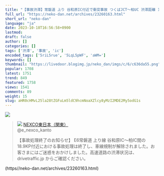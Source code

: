 ```yaml
---
title: "【事故渋滞】常磐道 上り 谷和原IC付近で衝突事故 つくばJCT〜柏UC 渋滞距離 13.0km "
full_url: "https://neko-dan.net/archives/23260163.html"
short_url: "neko-dan"
language: "ja"
date: 2023-10-18T16:56:58+0900
lastmod: 
draft: false
author: []
categories: []
tags: ['渋滞', '事故', 'ic']
encoded_tags: ['5riL5rue', '5LqL5pWF', 'aWM=']
keywords: []
thumbnail: "https://livedoor.blogimg.jp/neko_dan/imgs/c/6/c636da55.png"
popular: 1708
latest: 1751
trend: 849
featured: 1758
views: 1541
comments: 89
weight: 15
slug: aHR0cHMvL25la28tZGFuLm5ldC9hcmNoaXZlcy8yMzI2MDE2My5odG1s
---
```


![](https://livedoor.blogimg.jp/neko_dan/imgs/c/6/c636da55.png)

<blockquote id='twibodytSmuUxzmRu'> <p> <img src='https//livedoor.blogimg.jp/neko_dan/imgs/c/f/cf3f8d23.jpg'> <a href='https//twitter.com/e_nexco_kanto/status/1714548745487233366' target='_blank'>NEXCO東日本（関東） </a><br> @e_nexco_kanto </p> <p id='twitexttSmuUxzmRu'> 【事故処理終了のお知らせ】 E6常磐道 上り線 谷和原IC～柏IC間の18.9KP付近における事故処理は終了し、車線規制が解除されました。お客さまにはご迷惑をおかけしました。高速道路の渋滞状況は、drivetraffic.jp からご確認ください。 </p> </blockquote> 

(https//neko-dan.net/archives/23260163.html)
